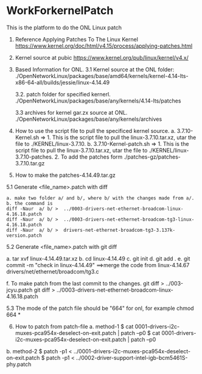 # WorkForkernelPatch
This is the platform to do the ONL Linux patch

1. Reference
Applying Patches To The Linux Kernel
https://www.kernel.org/doc/html/v4.15/process/applying-patches.html


2. Kernel source at pubic
https://www.kernel.org/pub/linux/kernel/v4.x/

3. Based Information for ONL.
	3.1 Kernel source at the ONL folder:
	./OpenNetworkLinux/packages/base/amd64/kernels/kernel-4.14-lts-x86-64-all/builds/jessie/linux-4.14.49

	3.2. patch folder for specified kernerl.
	./OpenNetworkLinux/packages/base/any/kernels/4.14-lts/patches

	3.3 archives for kernel gar.zx source at ONL.
	./OpenNetworkLinux/packages/base/any/kernels/archives

4. How to use the script file to pull the specificed kernel source.
	a. 3.7.10-Kernel.sh
      => 1. This is the script file to pull the linux-3.7.10.tar.xz, utar the file to ./KERNEL/linux-3.7.10.
	b. 3.7.10-Kernel-patch.sh
      => 1. This is the script file to pull the linux-3.7.10.tar.xz, utar the file to ./KERNEL/linux-3.7.10-patches.
	     2. To add the patches form ./patches-gz/patches-3.7.10.tar.gz
    	
5. How to make the patches-4.14.49.tar.gz

5.1 Generate <file_name>.patch with diff
    
    a. make two folder a/ and b/, where b/ with the changes made from a/.	
    b. the command is 
	diff -Naur  a/ b/ >  ../0003-drivers-net-ethernet-broadcom-linux-4.16.18.patch
	diff -Naur  a/ b/ >  ../0003-drivers-net-ethernet-broadcom-tg3-linux-4.16.18.patch 
	diff -Naur  a/ b/ >  drivers-net-ethernet-broadcom-tg3-3.137k-version.patch                                         

5.2 Generate <file_name>.patch with git diff

   a. tar xvf linux-4.14.49.tar.xz
   b. cd linux-4.14.49
   c. git init
   d. git add .
   e. git commit -m "check in linux-4.14.49"
      ==>merge the code from linux-4.14.67 drivers/net/ethernet/broadcom/tg3.c

   f. To make patch from the last commit to the changes.
      git diff > ../003-jcyu.patch
      git diff > ../0003-drivers-net-ethernet-broadcom-linux-4.16.18.patch

5.3 The mode of the patch file should be "664" for onl, for example
    chmod 664 *
	
	  
6. How to patch from patch-file
 a. method-1
  $ cat 0001-drivers-i2c-muxes-pca954x-deselect-on-exit.patch | patch  –p0
  $ cat 0001-drivers-i2c-muxes-pca954x-deselect-on-exit.patch | patch  –p0
 
 b. method-2 
  $ patch -p1 < ../0001-drivers-i2c-muxes-pca954x-deselect-on-exit.patch
  $ patch -p1 < ../0002-driver-support-intel-igb-bcm5461S-phy.patch
